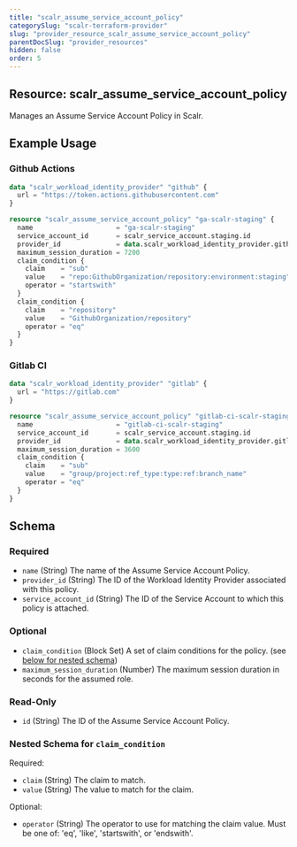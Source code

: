 ```yaml
---
title: "scalr_assume_service_account_policy"
categorySlug: "scalr-terraform-provider"
slug: "provider_resource_scalr_assume_service_account_policy"
parentDocSlug: "provider_resources"
hidden: false
order: 5
---
```

## Resource: scalr_assume_service_account_policy

Manages an Assume Service Account Policy in Scalr.

## Example Usage

### Github Actions

```terraform
data "scalr_workload_identity_provider" "github" {
  url = "https://token.actions.githubusercontent.com"
}

resource "scalr_assume_service_account_policy" "ga-scalr-staging" {
  name                     = "ga-scalr-staging"
  service_account_id       = scalr_service_account.staging.id
  provider_id              = data.scalr_workload_identity_provider.github.id
  maximum_session_duration = 7200
  claim_condition {
    claim    = "sub"
    value    = "repo:GithubOrganization/repository:environment:staging"
    operator = "startswith"
  }
  claim_condition {
    claim    = "repository"
    value    = "GithubOrganization/repository"
    operator = "eq"
  }
}
```

### Gitlab CI

```terraform
data "scalr_workload_identity_provider" "gitlab" {
  url = "https://gitlab.com"
}

resource "scalr_assume_service_account_policy" "gitlab-ci-scalr-staging" {
  name                     = "gitlab-ci-scalr-staging"
  service_account_id       = scalr_service_account.staging.id
  provider_id              = data.scalr_workload_identity_provider.gitlab.id
  maximum_session_duration = 3600
  claim_condition {
    claim    = "sub"
    value    = "group/project:ref_type:type:ref:branch_name"
    operator = "eq"
  }
}
```

<!-- schema generated by tfplugindocs -->
## Schema

### Required

- `name` (String) The name of the Assume Service Account Policy.
- `provider_id` (String) The ID of the Workload Identity Provider associated with this policy.
- `service_account_id` (String) The ID of the Service Account to which this policy is attached.

### Optional

- `claim_condition` (Block Set) A set of claim conditions for the policy. (see [below for nested schema](#nestedblock--claim_condition))
- `maximum_session_duration` (Number) The maximum session duration in seconds for the assumed role.

### Read-Only

- `id` (String) The ID of the Assume Service Account Policy.

<a id="nestedblock--claim_condition"></a>
### Nested Schema for `claim_condition`

Required:

- `claim` (String) The claim to match.
- `value` (String) The value to match for the claim.

Optional:

- `operator` (String) The operator to use for matching the claim value. Must be one of: 'eq', 'like', 'startswith', or 'endswith'.
